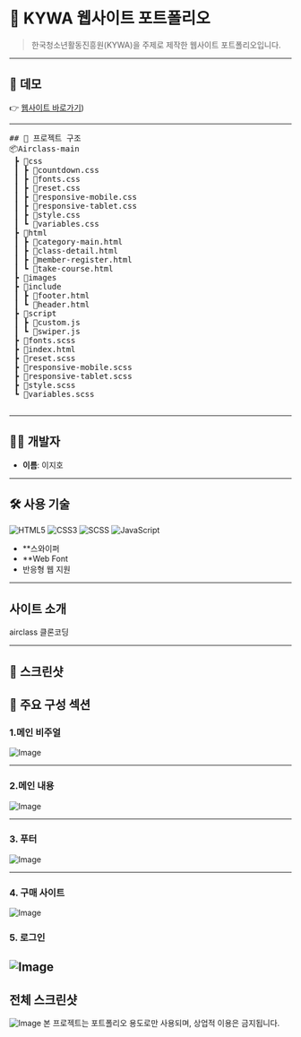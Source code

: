 

 # 🎨 KYWA 웹사이트 포트폴리오

> 한국청소년활동진흥원(KYWA)을 주제로 제작한 웹사이트 포트폴리오입니다.

---

## 🔗 데모

👉 [웹사이트 바로가기](https://siblin123.github.io/AirClass/))  

---
<pre>
## 📁 프로젝트 구조
📦Airclass-main
 ┣ 📂css
 ┃ ┣ 📜countdown.css
 ┃ ┣ 📜fonts.css
 ┃ ┣ 📜reset.css
 ┃ ┣ 📜responsive-mobile.css
 ┃ ┣ 📜responsive-tablet.css
 ┃ ┣ 📜style.css
 ┃ ┗ 📜variables.css
 ┣ 📂html
 ┃ ┣ 📜category-main.html
 ┃ ┣ 📜class-detail.html
 ┃ ┣ 📜member-register.html
 ┃ ┗ 📜take-course.html
 ┣ 📂images
 ┣ 📂include
 ┃ ┣ 📜footer.html
 ┃ ┗ 📜header.html
 ┣ 📂script
 ┃ ┣ 📜custom.js
 ┃ ┗ 📜swiper.js
 ┣ 📜fonts.scss
 ┣ 📜index.html
 ┣ 📜reset.scss
 ┣ 📜responsive-mobile.scss
 ┣ 📜responsive-tablet.scss
 ┣ 📜style.scss
 ┗ 📜variables.scss
        
</pre>



---

## 🧑‍💻 개발자

- **이름**: 이지호  

---

## 🛠️ 사용 기술
![HTML5](https://img.shields.io/badge/HTML5-E34F26?style=for-the-badge&logo=html5&logoColor=white)
![CSS3](https://img.shields.io/badge/CSS3-1572B6?style=for-the-badge&logo=css3&logoColor=white)
![SCSS](https://img.shields.io/badge/SCSS-CC6699?style=for-the-badge&logo=sass&logoColor=white)
![JavaScript](https://img.shields.io/badge/JavaScript-F7DF1E?style=for-the-badge&logo=javascript&logoColor=black)



- **스와이퍼
- **Web Font
- 반응형 웹 지원

---

## 사이트 소개
airclass 클론코딩


---

## 📸 스크린샷





## 📌 주요 구성 섹션

### 1.메인 비주얼  


![Image](https://github.com/user-attachments/assets/4677cd60-419e-4f71-967a-6837f4654f03)

---
### 2.메인 내용   
![Image](https://github.com/user-attachments/assets/715d4cfe-1c00-4068-a24a-9dee38b031ac)

---

### 3. 푸터  
![Image](https://github.com/user-attachments/assets/0c27deff-886e-4c8d-8158-db79d2c781af)

---

### 4. 구매 사이트  
![Image](https://github.com/user-attachments/assets/5fb81600-d457-4b97-998a-5ce801e21923)

### 5. 로그인  
![Image](https://github.com/user-attachments/assets/3e59f48f-ed53-4767-b741-2e346abd1458)
---

## 전체 스크린샷
![Image](https://github.com/user-attachments/assets/cc6b7222-28a9-4c6b-bcb9-aa1678d6517e)
본 프로젝트는 포트폴리오 용도로만 사용되며, 상업적 이용은 금지됩니다.
